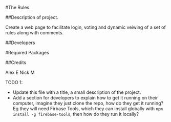 #The Rules.

##Description of project.

Create a web page to facilitate login, voting and dynamic veiwing of a set of rules along with comments.

##Developers

#Required Packages


##Credits

Alex E
Nick M

TODO 1: 

- Update this file with a title, a small description of the project.
- Add a section for developers to explain how to get it running on their computer, imagine they just clone the repo, how do they get it running? Eg they will need Firbase Tools, which they can install globally with `npm install -g firebase-tools`, then how do they run it locally?

